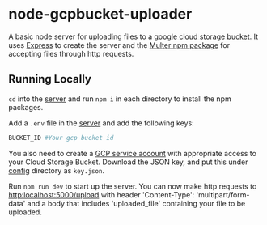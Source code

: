 # node-gcpbucket-uploader

A basic node server for uploading files to a [google cloud storage bucket](https://cloud.google.com/storage/docs/creating-buckets). It uses [Express](https://expressjs.com/) to create the server and the [Multer npm package](https://www.npmjs.com/package/multer) for accepting files through http requests.

## Running Locally

`cd` into the [server](/server) and run `npm i` in each directory to install the npm packages.

Add a `.env` file in the [server](/server) and add the following keys:

```sh
BUCKET_ID #Your gcp bucket id
```

You also need to create a [GCP service account](https://cloud.google.com/iam/docs/service-accounts) with appropriate access to your Cloud Storage Bucket. Download the JSON key, and put this under [config](/server/config) directory as `key.json`.

Run `npm run dev` to start up the server. You can now make http requests to [http:localhost:5000/upload](http:localhost:5000/upload) with header 'Content-Type': 'multipart/form-data' and a body that includes 'uploaded_file' containing your file to be uploaded.

